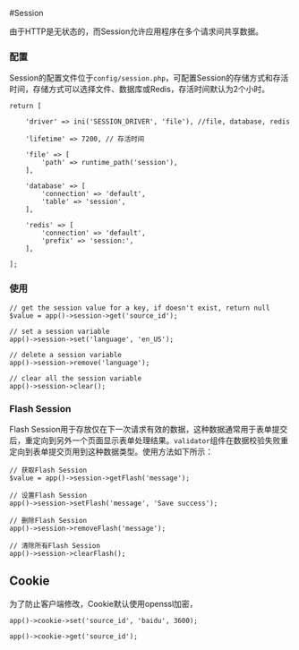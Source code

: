 #Session

由于HTTP是无状态的，而Session允许应用程序在多个请求间共享数据。

### 配置
Session的配置文件位于`config/session.php`，可配置Session的存储方式和存活时间，存储方式可以选择文件、数据库或Redis，存活时间默认为2个小时。
```
return [

    'driver' => ini('SESSION_DRIVER', 'file'), //file, database, redis

    'lifetime' => 7200, // 存活时间

    'file' => [
        'path' => runtime_path('session'),
    ],

    'database' => [
        'connection' => 'default',
        'table' => 'session',
    ], 

    'redis' => [
        'connection' => 'default',
        'prefix' => 'session:',
    ],

];
```


### 使用
```
// get the session value for a key, if doesn't exist, return null
$value = app()->session->get('source_id');

// set a session variable
app()->session->set('language', 'en_US');

// delete a session variable
app()->session->remove('language');

// clear all the session variable
app()->session->clear();
```

### Flash Session
Flash Session用于存放仅在下一次请求有效的数据，这种数据通常用于表单提交后，重定向到另外一个页面显示表单处理结果。`validator`组件在数据校验失败重定向到表单提交页用到这种数据类型。使用方法如下所示：

```
// 获取Flash Session
$value = app()->session->getFlash('message');

// 设置Flash Session
app()->session->setFlash('message', 'Save success');

// 删除Flash Session
app()->session->removeFlash('message');

// 清除所有Flash Session
app()->session->clearFlash();
```


## Cookie
为了防止客户端修改，Cookie默认使用openssl加密，
```
app()->cookie->set('source_id', 'baidu', 3600);

app()->cookie->get('source_id');
```
